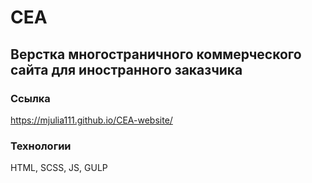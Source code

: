 # CEA

## Верстка многостраничного коммерческого сайта для иностранного заказчика

### Ссылка 

https://mjulia111.github.io/CEA-website/

### Технологии

HTML, SCSS, JS, GULP
